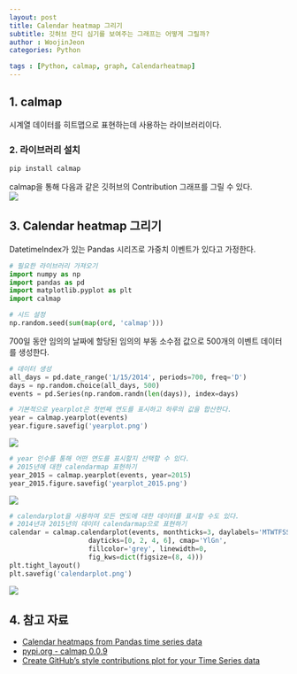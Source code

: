 ```yaml
---
layout: post
title: Calendar heatmap 그리기
subtitle: 깃허브 잔디 심기를 보여주는 그래프는 어떻게 그릴까?
author : WoojinJeon
categories: Python

tags : [Python, calmap, graph, Calendarheatmap]
---
```


## 1. calmap
시계열 데이터를 히트맵으로 표현하는데 사용하는 라이브러리이다.

### 2. 라이브러리 설치
```python
pip install calmap
```

calmap을 통해 다음과 같은 깃허브의 Contribution 그래프를 그릴 수 있다.<br/>
<img src="https://github.com/WoojinJeonkr/WoojinJeonkr.github.io/blob/main/assets/images/post_image/my_github_contribution_plot_20220923.png?raw=true">

## 3. Calendar heatmap 그리기
DatetimeIndex가 있는 Pandas 시리즈로 가중치 이벤트가 있다고 가정한다.<br/>

```python
# 필요한 라이브러리 가져오기
import numpy as np
import pandas as pd
import matplotlib.pyplot as plt
import calmap

# 시드 설정
np.random.seed(sum(map(ord, 'calmap')))
```

700일 동안 임의의 날짜에 할당된 임의의 부동 소수점 값으로 500개의 이벤트 데이터를 생성한다.<br/>

```python
# 데이터 생성
all_days = pd.date_range('1/15/2014', periods=700, freq='D')
days = np.random.choice(all_days, 500)
events = pd.Series(np.random.randn(len(days)), index=days)
```

```python
# 기본적으로 yearplot은 첫번째 연도를 표시하고 하루의 값을 합산한다.
year = calmap.yearplot(events)
year.figure.savefig('yearplot.png')
```

<img src="https://github.com/WoojinJeonkr/WoojinJeonkr.github.io/blob/main/assets/images/post_image/yearplot.png?raw=true">

```python
# year 인수를 통해 어떤 연도를 표시할지 선택할 수 있다.
# 2015년에 대한 calendarmap 표현하기
year_2015 = calmap.yearplot(events, year=2015)
year_2015.figure.savefig('yearplot_2015.png')
```

<img src="https://github.com/WoojinJeonkr/WoojinJeonkr.github.io/blob/main/assets/images/post_image/yearplot_2015.png?raw=true">

```python
# calendarplot을 사용하여 모든 연도에 대한 데이터를 표시할 수도 있다.
# 2014년과 2015년의 데이터 calendarmap으로 표현하기
calendar = calmap.calendarplot(events, monthticks=3, daylabels='MTWTFSS',
                    dayticks=[0, 2, 4, 6], cmap='YlGn',
                    fillcolor='grey', linewidth=0,
                    fig_kws=dict(figsize=(8, 4)))
plt.tight_layout()
plt.savefig('calendarplot.png')
```

<img src="https://github.com/WoojinJeonkr/WoojinJeonkr.github.io/blob/main/assets/images/post_image/calendarplot.png?raw=true">

## 4. 참고 자료
- [Calendar heatmaps from Pandas time series data](https://pythonhosted.org/calmap/)
- [pypi.org - calmap 0.0.9](https://pypi.org/project/calmap/)
- [Create GitHub’s style contributions plot for your Time Series data](https://towardsdatascience.com/create-githubs-style-contributions-plot-for-your-time-series-data-79df84ec93da)
